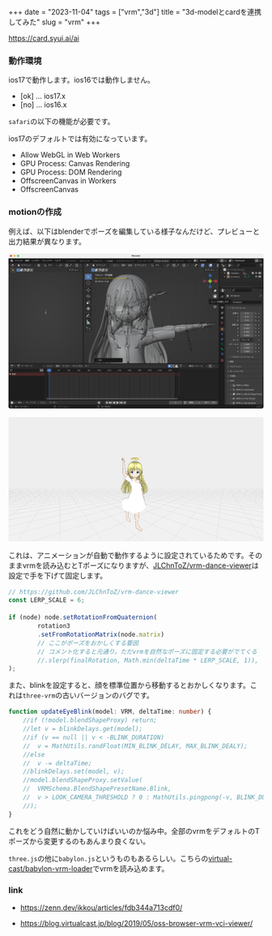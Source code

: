+++
date = "2023-11-04"
tags = ["vrm","3d"]
title = "3d-modelとcardを連携してみた"
slug = "vrm"
+++

https://card.syui.ai/ai

### 動作環境

ios17で動作します。ios16では動作しません。

- [ok] ... ios17.x
- [no] ... ios16.x

`safari`の以下の機能が必要です。

ios17のデフォルトでは有効になっています。

- Allow WebGL in Web Workers
- GPU Process: Canvas Rendering
- GPU Process: DOM Rendering
- OffscreenCanvas in Workers
- OffscreenCanvas

### motionの作成

例えば、以下はblenderでポーズを編集している様子なんだけど、プレビューと出力結果が異なります。

![](https://raw.githubusercontent.com/syui/img/master/other/blender_20230908_0005.png)

![](https://raw.githubusercontent.com/syui/img/master/other/blender_20230908_0006.png)

これは、アニメーションが自動で動作するように設定されているためです。そのままvrmを読み込むとTポーズになりますが、[JLChnToZ/vrm-dance-viewer](https://github.com/JLChnToZ/vrm-dance-viewer)は設定で手を下げて固定します。

```ts:src/worker/vrm-idle-helper.ts
// https://github.com/JLChnToZ/vrm-dance-viewer
const LERP_SCALE = 6;

if (node) node.setRotationFromQuaternion(
        rotation3
        .setFromRotationMatrix(node.matrix)
        // ここがポーズをおかしくする要因
        // コメント化すると元通り。ただvrmを自然なポーズに固定する必要がでてくる
        //.slerp(finalRotation, Math.min(deltaTime * LERP_SCALE, 1)),
);
```

また、blinkを設定すると、顔を標準位置から移動するとおかしくなります。これは`three-vrm`の古いバージョンのバグです。

```ts:src/worker/vrm-idle-helper.ts
function updateEyeBlink(model: VRM, deltaTime: number) {
	//if (!model.blendShapeProxy) return;
	//let v = blinkDelays.get(model);
	//if (v == null || v < -BLINK_DURATION)
	//  v = MathUtils.randFloat(MIN_BLINK_DELAY, MAX_BLINK_DEALY);
	//else
	//  v -= deltaTime;
	//blinkDelays.set(model, v);
	//model.blendShapeProxy.setValue(
	//  VRMSchema.BlendShapePresetName.Blink,
	//  v > LOOK_CAMERA_THRESHOLD ? 0 : MathUtils.pingpong(-v, BLINK_DURATION / 2) * 2 / BLINK_DURATION,
	//);
}
```

これをどう自然に動かしていけばいいのか悩み中。全部のvrmをデフォルトのTポーズから変更するのもあんまり良くない。

`three.js`の他に`babylon.js`というものもあるらしい。こちらの[virtual-cast/babylon-vrm-loader](https://github.com/virtual-cast/babylon-vrm-loader)でvrmを読み込めます。

### link

- https://zenn.dev/ikkou/articles/fdb344a713cdf0/

- https://blog.virtualcast.jp/blog/2019/05/oss-browser-vrm-vci-viewer/
